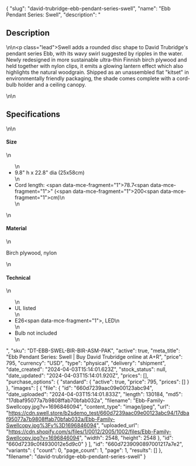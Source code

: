{
  "slug": "david-trubridge-ebb-pendant-series-swell",
  "name": "Ebb Pendant Series: Swell",
  "description": "<h2>Description</h2>\n<!-- split -->\n<p class=\"lead\">Swell adds a rounded disc shape to David Trubridge's pendant series Ebb, with its wavy swirl suggested by ripples in the water. Newly redesigned in more sustainable ultra-thin Finnish birch plywood and held together with nylon clips, it emits a glowing lantern effect which also highlights the natural woodgrain. Shipped as an unassembled flat \"kitset\" in environmentally friendly packaging, the shade comes complete with a cord-bulb holder and a ceiling canopy.</p>\n<!-- split -->\n<h2>Specifications</h2>\n<!-- split -->\n<h4>Size</h4>\n<ul>\n<li>9.8\" h x 22.8\" dia (25x58cm)</li>\n<li>Cord length: <span data-mce-fragment=\"1\">78.7</span><span data-mce-fragment=\"1\">\" (</span><span data-mce-fragment=\"1\">200</span><span data-mce-fragment=\"1\">cm)</span>\n</li>\n</ul>\n<h4>Material</h4>\n<p>Birch plywood, nylon</p>\n<h4>Technical</h4>\n<ul>\n<li>UL listed</li>\n<li>E26<span data-mce-fragment=\"1\">, LED</span>\n</li>\n<li>Bulb not included</li>\n</ul>",
  "sku": "DT-EBB-SWEL-BIR-BIR-ASM-PAK",
  "active": true,
  "meta_title": "Ebb Pendant Series: Swell | Buy David Trubridge online at A+R",
  "price": 795,
  "currency": "USD",
  "type": "physical",
  "delivery": "shipment",
  "date_created": "2024-04-03T15:14:01.623Z",
  "stock_status": null,
  "date_updated": "2024-04-03T15:14:01.920Z",
  "prices": [],
  "purchase_options": {
    "standard": {
      "active": true,
      "price": 795,
      "prices": []
    }
  },
  "images": [
    {
      "file": {
        "id": "660d7239aac09e00123abc94",
        "date_uploaded": "2024-04-03T15:14:01.833Z",
        "length": 130184,
        "md5": "17dbaf95077a7b9808ffab70bfab032a",
        "filename": "Ebb-Family-Swellcopy.jpg?v=1696846094",
        "content_type": "image/jpeg",
        "url": "https://cdn.swell.store/b2sdemo_test/660d7239aac09e00123abc94/17dbaf95077a7b9808ffab70bfab032a/Ebb-Family-Swellcopy.jpg%3Fv%3D1696846094",
        "uploaded_url": "https://cdn.shopify.com/s/files/1/0012/2005/1002/files/Ebb-Family-Swellcopy.jpg?v=1696846094",
        "width": 2548,
        "height": 2548
      },
      "id": "660d7239c0f4930012e5d9c0"
    }
  ],
  "id": "660d7239090897001217a7e2",
  "variants": {
    "count": 0,
    "page_count": 1,
    "page": 1,
    "results": []
  },
  "filename": "david-trubridge-ebb-pendant-series-swell"
}